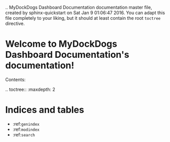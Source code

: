 .. MyDockDogs Dashboard Documentation documentation master file, created by
   sphinx-quickstart on Sat Jan  9 01:06:47 2016.
   You can adapt this file completely to your liking, but it should at least
   contain the root `toctree` directive.

Welcome to MyDockDogs Dashboard Documentation's documentation!
==============================================================

Contents:

.. toctree::
   :maxdepth: 2



Indices and tables
==================

* :ref:`genindex`
* :ref:`modindex`
* :ref:`search`

